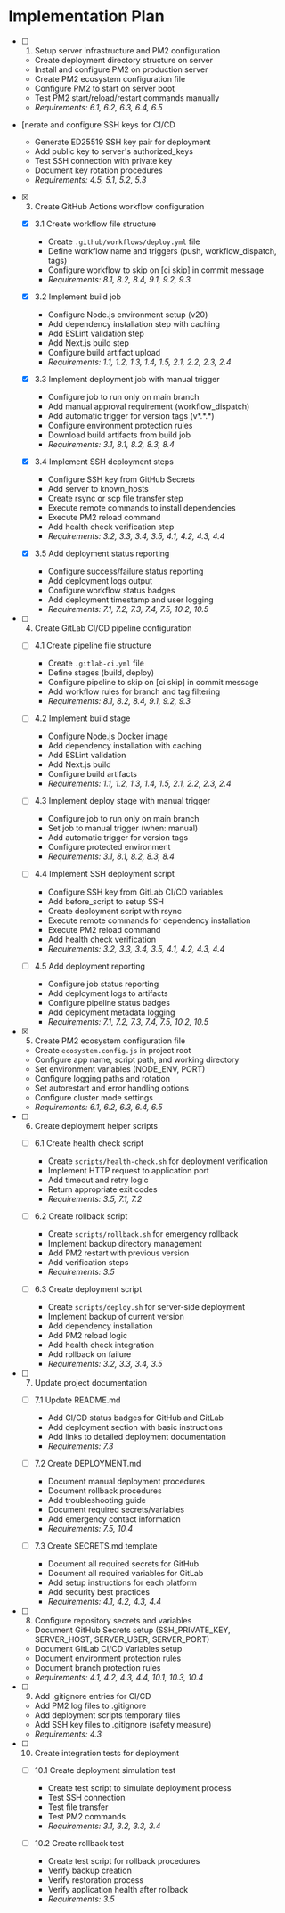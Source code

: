 # Implementation Plan

- [ ] 1. Setup server infrastructure and PM2 configuration

  - Create deployment directory structure on server
  - Install and configure PM2 on production server
  - Create PM2 ecosystem configuration file
  - Configure PM2 to start on server boot
  - Test PM2 start/reload/restart commands manually
  - _Requirements: 6.1, 6.2, 6.3, 6.4, 6.5_

- [nerate and configure SSH keys for CI/CD

  - Generate ED25519 SSH key pair for deployment
  - Add public key to server's authorized_keys
  - Test SSH connection with private key
  - Document key rotation procedures
  - _Requirements: 4.5, 5.1, 5.2, 5.3_

- [x] 3. Create GitHub Actions workflow configuration

  - [x] 3.1 Create workflow file structure

    - Create `.github/workflows/deploy.yml` file
    - Define workflow name and triggers (push, workflow_dispatch, tags)
    - Configure workflow to skip on [ci skip] in commit message
    - _Requirements: 8.1, 8.2, 8.4, 9.1, 9.2, 9.3_

  - [x] 3.2 Implement build job

    - Configure Node.js environment setup (v20)
    - Add dependency installation step with caching
    - Add ESLint validation step
    - Add Next.js build step
    - Configure build artifact upload
    - _Requirements: 1.1, 1.2, 1.3, 1.4, 1.5, 2.1, 2.2, 2.3, 2.4_

  - [x] 3.3 Implement deployment job with manual trigger

    - Configure job to run only on main branch
    - Add manual approval requirement (workflow_dispatch)
    - Add automatic trigger for version tags (v*.*.\*)
    - Configure environment protection rules
    - Download build artifacts from build job
    - _Requirements: 3.1, 8.1, 8.2, 8.3, 8.4_

  - [x] 3.4 Implement SSH deployment steps

    - Configure SSH key from GitHub Secrets
    - Add server to known_hosts
    - Create rsync or scp file transfer step
    - Execute remote commands to install dependencies
    - Execute PM2 reload command
    - Add health check verification step
    - _Requirements: 3.2, 3.3, 3.4, 3.5, 4.1, 4.2, 4.3, 4.4_

  - [x] 3.5 Add deployment status reporting

    - Configure success/failure status reporting
    - Add deployment logs output
    - Configure workflow status badges
    - Add deployment timestamp and user logging
    - _Requirements: 7.1, 7.2, 7.3, 7.4, 7.5, 10.2, 10.5_

- [ ] 4. Create GitLab CI/CD pipeline configuration

  - [ ] 4.1 Create pipeline file structure

    - Create `.gitlab-ci.yml` file
    - Define stages (build, deploy)
    - Configure pipeline to skip on [ci skip] in commit message
    - Add workflow rules for branch and tag filtering
    - _Requirements: 8.1, 8.2, 8.4, 9.1, 9.2, 9.3_

  - [ ] 4.2 Implement build stage

    - Configure Node.js Docker image
    - Add dependency installation with caching
    - Add ESLint validation
    - Add Next.js build
    - Configure build artifacts
    - _Requirements: 1.1, 1.2, 1.3, 1.4, 1.5, 2.1, 2.2, 2.3, 2.4_

  - [ ] 4.3 Implement deploy stage with manual trigger

    - Configure job to run only on main branch
    - Set job to manual trigger (when: manual)
    - Add automatic trigger for version tags
    - Configure protected environment
    - _Requirements: 3.1, 8.1, 8.2, 8.3, 8.4_

  - [ ] 4.4 Implement SSH deployment script

    - Configure SSH key from GitLab CI/CD variables
    - Add before_script to setup SSH
    - Create deployment script with rsync
    - Execute remote commands for dependency installation
    - Execute PM2 reload command
    - Add health check verification
    - _Requirements: 3.2, 3.3, 3.4, 3.5, 4.1, 4.2, 4.3, 4.4_

  - [ ] 4.5 Add deployment reporting
    - Configure job status reporting
    - Add deployment logs to artifacts
    - Configure pipeline status badges
    - Add deployment metadata logging
    - _Requirements: 7.1, 7.2, 7.3, 7.4, 7.5, 10.2, 10.5_

- [x] 5. Create PM2 ecosystem configuration file

  - Create `ecosystem.config.js` in project root
  - Configure app name, script path, and working directory
  - Set environment variables (NODE_ENV, PORT)
  - Configure logging paths and rotation
  - Set autorestart and error handling options
  - Configure cluster mode settings
  - _Requirements: 6.1, 6.2, 6.3, 6.4, 6.5_

- [ ] 6. Create deployment helper scripts

  - [ ] 6.1 Create health check script

    - Create `scripts/health-check.sh` for deployment verification
    - Implement HTTP request to application port
    - Add timeout and retry logic
    - Return appropriate exit codes
    - _Requirements: 3.5, 7.1, 7.2_

  - [ ] 6.2 Create rollback script

    - Create `scripts/rollback.sh` for emergency rollback
    - Implement backup directory management
    - Add PM2 restart with previous version
    - Add verification steps
    - _Requirements: 3.5_

  - [ ] 6.3 Create deployment script
    - Create `scripts/deploy.sh` for server-side deployment
    - Implement backup of current version
    - Add dependency installation
    - Add PM2 reload logic
    - Add health check integration
    - Add rollback on failure
    - _Requirements: 3.2, 3.3, 3.4, 3.5_

- [ ] 7. Update project documentation

  - [ ] 7.1 Update README.md

    - Add CI/CD status badges for GitHub and GitLab
    - Add deployment section with basic instructions
    - Add links to detailed deployment documentation
    - _Requirements: 7.3_

  - [ ] 7.2 Create DEPLOYMENT.md

    - Document manual deployment procedures
    - Document rollback procedures
    - Add troubleshooting guide
    - Document required secrets/variables
    - Add emergency contact information
    - _Requirements: 7.5, 10.4_

  - [ ] 7.3 Create SECRETS.md template
    - Document all required secrets for GitHub
    - Document all required variables for GitLab
    - Add setup instructions for each platform
    - Add security best practices
    - _Requirements: 4.1, 4.2, 4.3, 4.4_

- [ ] 8. Configure repository secrets and variables

  - Document GitHub Secrets setup (SSH_PRIVATE_KEY, SERVER_HOST, SERVER_USER, SERVER_PORT)
  - Document GitLab CI/CD Variables setup
  - Document environment protection rules
  - Document branch protection rules
  - _Requirements: 4.1, 4.2, 4.3, 4.4, 10.1, 10.3, 10.4_

- [ ] 9. Add .gitignore entries for CI/CD

  - Add PM2 log files to .gitignore
  - Add deployment scripts temporary files
  - Add SSH key files to .gitignore (safety measure)
  - _Requirements: 4.3_

- [ ] 10. Create integration tests for deployment

  - [ ] 10.1 Create deployment simulation test

    - Create test script to simulate deployment process
    - Test SSH connection
    - Test file transfer
    - Test PM2 commands
    - _Requirements: 3.1, 3.2, 3.3, 3.4_

  - [ ] 10.2 Create rollback test
    - Create test script for rollback procedures
    - Verify backup creation
    - Verify restoration process
    - Verify application health after rollback
    - _Requirements: 3.5_
